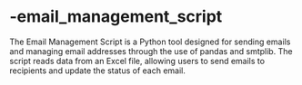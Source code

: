 # -email_management_script
The Email Management Script is a Python tool designed for sending emails and managing email addresses through the use of pandas and smtplib. The script reads data from an Excel file, allowing users to send emails to recipients and update the status of each email.
